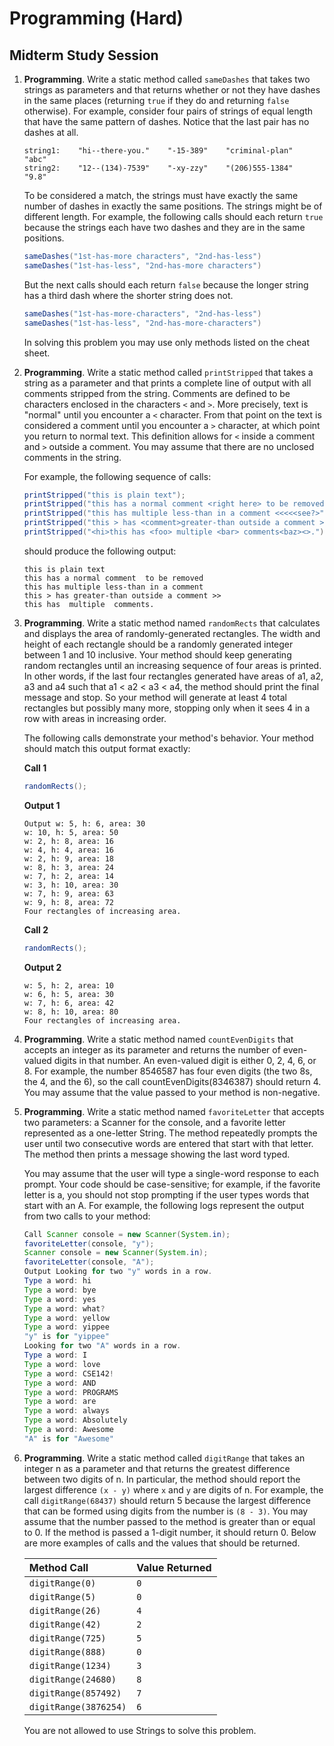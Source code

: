 # Programming (Hard)
## Midterm Study Session

1. __Programming__. Write a static method called `sameDashes` that takes two strings as parameters and that returns whether or not they have dashes in the same places (returning `true` if they do and returning `false` otherwise).  For example, consider four pairs of strings of equal length that have the same pattern of dashes. Notice that the last pair has no dashes at all.

   ```
   string1:    "hi--there-you."    "-15-389"    "criminal-plan"    "abc"
   string2:    "12--(134)-7539"    "-xy-zzy"    "(206)555-1384"    "9.8"
   ```

   To be considered a match, the strings must have exactly the same number of dashes in exactly the same positions. The strings might be of different length. For example, the following calls should each return `true` because the strings each have two dashes and they are in the same positions.

   ```java
   sameDashes("1st-has-more characters", "2nd-has-less")
   sameDashes("1st-has-less", "2nd-has-more characters")
   ```

    But the next calls should each return `false` because the longer string has a third dash where the shorter string does not.
   
   ```java
   sameDashes("1st-has-more-characters", "2nd-has-less")
   sameDashes("1st-has-less", "2nd-has-more-characters")
   ```

   In solving this problem you may use only methods listed on the cheat sheet.

2. __Programming__. Write a static method called `printStripped` that takes a string as a parameter and that prints a complete line of output with all comments stripped from the string. Comments are defined to be characters enclosed in the characters `<` and `>`. More precisely, text is "normal" until you encounter a `<` character. From that point on the text is considered a comment until you encounter a `>` character, at which point you return to normal text. This definition allows for `<` inside a comment and `>` outside a comment. You may assume that there are no unclosed comments in the string.

   For example, the following sequence of calls:

   ```java
   printStripped("this is plain text");
   printStripped("this has a normal comment <right here> to be removed");
   printStripped("this has multiple less-than in a comment <<<<<see?>");
   printStripped("this > has <comment>greater-than outside a comment >>");
   printStripped("<hi>this has <foo> multiple <bar> comments<baz><>.");
   ```

   should produce the following output:

   ```
   this is plain text
   this has a normal comment  to be removed
   this has multiple less-than in a comment 
   this > has greater-than outside a comment >>
   this has  multiple  comments.
   ```

3. __Programming__. Write a static method named `randomRects` that calculates and displays the area of randomly-generated rectangles. The width and height of each rectangle should be a randomly generated integer between 1 and 10 inclusive. Your method should keep generating random rectangles until an increasing sequence of four areas is printed. In other words, if the last four rectangles generated have areas of a1, a2, a3 and a4 such that a1 < a2 < a3 < a4, the method should print the final message and stop. So your method will generate at least 4 total rectangles but possibly many more, stopping only when it sees 4 in a row with areas in increasing order.

   The following calls demonstrate your method's behavior. Your method should match this output format exactly:

   __Call 1__
   
   ```java
   randomRects(); 
   ```
   
   __Output 1__
   
   ```
   Output w: 5, h: 6, area: 30
   w: 10, h: 5, area: 50
   w: 2, h: 8, area: 16
   w: 4, h: 4, area: 16
   w: 2, h: 9, area: 18
   w: 8, h: 3, area: 24
   w: 7, h: 2, area: 14
   w: 3, h: 10, area: 30
   w: 7, h: 9, area: 63
   w: 9, h: 8, area: 72
   Four rectangles of increasing area.
   ```

   __Call 2__
   ```java
   randomRects(); 
   ```
   
   __Output 2__
   ```
   w: 5, h: 2, area: 10
   w: 6, h: 5, area: 30
   w: 7, h: 6, area: 42
   w: 8, h: 10, area: 80
   Four rectangles of increasing area.
   ```

4. __Programming__. Write a static method named `countEvenDigits` that accepts an integer as its parameter and returns the number of even-valued digits in that number. An even-valued digit is either 0, 2, 4, 6, or 8. For example, the number 8546587 has four even digits (the two 8s, the 4, and the 6), so the call countEvenDigits(8346387) should return 4. You may assume that the value passed to your method is non-negative. 
 
5. __Programming__. Write a static method named `favoriteLetter` that accepts two parameters: a Scanner for the console, and a favorite letter represented as a one-letter String. The method repeatedly prompts the user until two consecutive words are entered that start with that letter. The method then prints a message showing the last word typed.

   You may assume that the user will type a single-word response to each prompt. Your code should be case-sensitive; for example, if the favorite letter is a, you should not stop prompting if the user types words that start with an A. For example, the following logs represent the output from two calls to your method: 
   
   ```java
   Call Scanner console = new Scanner(System.in);
   favoriteLetter(console, "y");
   Scanner console = new Scanner(System.in);
   favoriteLetter(console, "A");
   Output Looking for two "y" words in a row.
   Type a word: hi
   Type a word: bye
   Type a word: yes
   Type a word: what?
   Type a word: yellow
   Type a word: yippee
   "y" is for "yippee"
   Looking for two "A" words in a row.
   Type a word: I
   Type a word: love
   Type a word: CSE142!
   Type a word: AND
   Type a word: PROGRAMS
   Type a word: are
   Type a word: always
   Type a word: Absolutely
   Type a word: Awesome
   "A" is for "Awesome" 
   ```

6. __Programming__. Write a static method called `digitRange` that takes an integer n as a parameter and that returns the greatest difference between two digits of n. In particular, the method should report the largest difference `(x - y)` where `x` and `y` are digits of n. For example, the call `digitRange(68437)` should return 5 because the largest difference that can be formed using digits from the number is `(8 - 3)`. You may assume that the number passed to the method is greater than or equal to 0. If the method is passed a 1-digit number, it should return 0. Below are more examples of calls and the values that should be returned.

      | __Method Call__ | __Value Returned__ |
      | :--- | :--- |
      | `digitRange(0)` | `0` |        
      | `digitRange(5)` | `0` |  
      | `digitRange(26)` | `4` |   
      | `digitRange(42)` | `2` |   
      | `digitRange(725)` | `5` |   
      | `digitRange(888)` | `0` |   
      | `digitRange(1234)` | `3` |  
      | `digitRange(24680)` | `8` |   
      | `digitRange(857492)` | `7` |   
      | `digitRange(3876254)` | `6` |   

      You are not allowed to use Strings to solve this problem.
